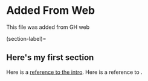 # Added From Web

This file was added from GH web

(section-label)=
## Here's my first section

Here is a [reference to the intro](intro.md). Here is a reference to [](section-label).